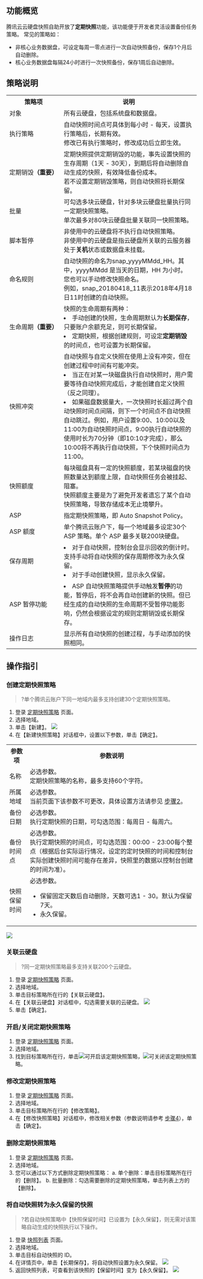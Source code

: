 ## 功能概览
腾讯云云硬盘快照自助开放了**定期快照**功能，该功能便于开发者灵活设置备份任务策略。
常见的策略如：
- 非核心业务数据盘，可设定每周一零点进行一次自动快照备份，保存1个月后自动删除。
- 核心业务数据盘每隔24小时进行一次快照备份，保存1周后自动删除。



## 策略说明
<table>
     <tr>
         <th>策略项</th>  
         <th>说明</th>  
     </tr>
	 <tr>
         <td>对象</td>
         <td>所有云硬盘，包括系统盘和数据盘。</td>
     </tr> 
	 <tr>
         <td>执行策略</td>
         <td>自动快照时间点可具体到每小时 - 每天，设置执行策略后，长期有效。</br>修改已有执行策略时，修改成功后立即生效。</td>
     </tr>
	 <tr>
         <td nowrap="nowrap">定期销毁<b>（重要）</b></td>
         <td>定期快照提供定期销毁的功能，事先设置快照的生存周期（1天 - 30天），到期后将自动删除自动生成的快照，有效降低备份成本。</br>若不设置定期销毁策略，则自动快照将长期保留。</td>
     </tr>
	 <tr>
         <td>批量</td>
         <td>可勾选多块云硬盘，针对多块云硬盘批量执行同一定期快照策略。<br>单次最多对80块云硬盘批量关联同一快照策略。</td>
     </tr>
	 <tr>
         <td>脚本暂停</td>
         <td>非使用中的云硬盘将不执行自动快照策略。</br>非使用中的云硬盘是指云硬盘所关联的云服务器处于<b>关机</b>状态或数据盘未挂载。</td>
     </tr>
	 <tr>
         <td>命名规则</td>
         <td>自动快照的命名为snap_yyyyMMdd_HH。其中，yyyyMMdd 是当天的日期，HH 为小时。</br>您也可以手动修改快照命名。</br>例如，snap_20180418_11表示2018年4月18日11时创建的自动快照。</td>
     </tr>
	 <tr>
         <td nowrap="nowrap">生命周期<b>（重要）</b></td>
         <td>快照的生命周期有两种：<li>手动创建的快照，生命周期默认为<b>长期保存</b>，只要账户余额充足，则可长期保留。</li><li>定期快照，根据创建规则，可设定<b>定期销毁</b> 的时间点，也可设置为长期保留。</li></td>
     </tr>
	 <tr>
         <td>快照冲突</td>
         <td>自动快照与自定义快照在使用上没有冲突，但在创建过程中时间有可能冲突。</br><li>当正在对某一块磁盘执行自动快照时，用户需要等待自动快照完成后，才能创建自定义快照（反之同理）。</li><li>如果磁盘数据量大，一次快照时长超过两个自动快照时间点间隔，则下一个时间点不自动快照自动跳过。例如，用户设置9:00、10:00以及11:00为自动快照时间点，9:00执行自动快照的使用时长为70分钟（即10:10才完成），那么10:00将不再执行自动快照，下个快照时间点为11:00。</li> </td>
     </tr>
	 <tr>
         <td>快照额度</td>
         <td>每块磁盘具有一定的快照额度，若某块磁盘的快照数量达到额度上限，自动快照任务会被挂起、阻塞。</br>快照额度主要是为了避免开发者遗忘了某个自动快照策略，导致存储成本无止境攀升。</td>
     </tr>
	 <tr>
         <td>ASP</td>
         <td>指定期快照策略，即 Auto Snapshot Policy。</td>
     </tr>
	 <tr>
         <td>ASP 额度</td>
         <td>单个腾讯云账户下，每一个地域最多设定30个 ASP 策略。单个 ASP 最多关联200块硬盘。</td>
     </tr>
	 <tr>
         <td>保存周期</td>
         <td><li>对于自动快照，控制台会显示回收的倒计时。支持手动将自动快照的保存周期修改为永久保留。</li><li>对于手动创建快照，显示永久保留。</td>
     </tr>
	 <tr>
         <td>ASP 暂停功能</td>
         <td><li> ASP 自动快照策略提供手动触发<b>暂停</b>的功能，暂停后，将不会再自动创建新的快照。但已经生成的自动快照的生命周期不受暂停功能影响，仍然会根据设定的规则定期销毁或长期保存。</td>
     </tr>
	 <tr>
         <td>操作日志</td>
         <td>显示所有自动快照的创建过程，与手动添加的快照相同。</td>
     </tr>
</table>


## 操作指引
### 创建定期快照策略
>?单个腾讯云账户下同一地域内最多支持创建30个定期快照策略。

1. 登录 [定期快照策略](https://console.cloud.tencent.com/cvm/snapshot/asp) 页面。
<span id="step2"></span>
2. 选择地域。
3. 单击【新建】。
 ![](https://main.qcloudimg.com/raw/ea5d77f74bac31f6dafcbed0aaae05c4.png)
<span id="step4"></span>
4. 在【新建快照策略】对话框中，设置以下参数，单击【确定】。
 <table>
     <tr>
         <th>参数项</th>  
         <th>参数说明</th>  
     </tr>
	 <tr>
         <td>名称</td>
         <td>必选参数。</br>定期快照策略的名称，最多支持60个字符。</td>
     </tr> 
	 <tr>
         <td>所属地域</td>
         <td>必选参数。</br>当前页面下该参数不可更改，具体设置方法请参见 <a href="#step2">步骤2</a>。</td>
     </tr>
	 <tr>
         <td>备份日期</td>
         <td>必选参数。</br>执行定期快照的日期，可勾选范围：每周日 - 每周六。</td>
     </tr>
	 <tr>
         <td>备份时间点</td>
         <td>必选参数。</br>执行定期快照的时间点，可勾选范围：00:00 - 23:00每个整点（根据后台实际运行情况，设定的定时快照的时间和控制台实际创建快照时间可能存在差异，快照里的数据以控制台创建的时间为准）。</td>
     </tr>
	 <tr>
         <td>快照保留时间</td>
         <td>必选参数。<ul><li>保留固定天数后自动删除，天数可选1 - 30。默认为保留7天。</li><li>永久保留。</li></ul></td>
     </tr>
</table>

 ![](https://main.qcloudimg.com/raw/3dd0184a92e95b08ec308bf00105e236.png)


### 关联云硬盘
>?同一定期快照策略最多支持关联200个云硬盘。
 
1. 登录 [定期快照策略](https://console.cloud.tencent.com/cvm/snapshot/asp) 页面。
2. 选择地域。
3. 单击目标策略所在行的【关联云硬盘】。
4. 在【关联云硬盘】对话框中，勾选需要关联的云硬盘。
 ![](https://main.qcloudimg.com/raw/7994c6a450d1bf3fb146f567d4631c4a.png)
5. 单击【确定】。

### 开启/关闭定期快照策略
 
1. 登录 [定期快照策略](https://console.cloud.tencent.com/cvm/snapshot/asp) 页面。
2. 选择地域。
3. 找到目标策略所在行，单击<img src="https://main.qcloudimg.com/raw/01c32381ab9636998476d35b00ef0825.png"  style="margin:0;">可开启该定期快照策略，<img src="https://main.qcloudimg.com/raw/731b456318822b8d478ea961e55369f1.png"  style="margin:0;">可关闭该定期快照策略。

### 修改定期快照策略

1. 登录 [定期快照策略](https://console.cloud.tencent.com/cvm/snapshot/asp) 页面。
2. 选择地域。
3. 单击目标策略所在行的【修改策略】。
4. 在【修改快照策略】对话框中，修改相关参数（参数说明请参考 [步骤4](#step4)），单击【确定】。

### 删除定期快照策略

1. 登录 [定期快照策略](https://console.cloud.tencent.com/cvm/snapshot/asp) 页面。
2. 选择地域。
3. 您可以通过以下方式删除定期快照策略：
 a. 单个删除：单击目标策略所在行的【删除】。
 b. 批量删除：勾选需要删除的定期快照策略，单击列表上方的【删除】。

### 将自动快照转为永久保留的快照
>?若自动快照策略中【快照保留时间】已设置为【永久保留】，则无需对该策略自动生成的快照执行以下操作。

1. 登录 [快照列表](https://console.cloud.tencent.com/cvm/snapshot) 页面。
2. 选择地域。
3. 单击目标自动快照的 ID。
4. 在详情页中，单击【长期保存】，将自动快照设置为永久保留。
 ![](//mc.qcloudimg.com/static/img/6238e66c512784793558bc0e23692e3c/image.jpg)
5. 返回快照列表，可查看到该快照的【保留时间】变为【永久保留】。
![](https://main.qcloudimg.com/raw/903a4ff8fc7962cd7f2f723f054695de.png)

